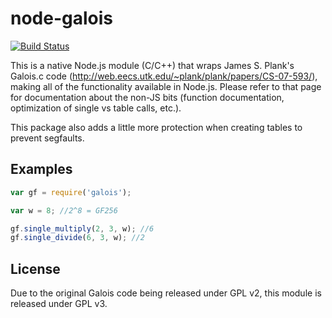 node-galois
===========

[![Build Status](https://travis-ci.org/sbisbee/node-galois.png?branch=master)](https://travis-ci.org/sbisbee/node-galois)

This is a native Node.js module (C/C++) that wraps James S. Plank's Galois.c
code (http://web.eecs.utk.edu/~plank/plank/papers/CS-07-593/), making all of
the functionality available in Node.js. Please refer to that page for
documentation about the non-JS bits (function documentation, optimization of
single vs table calls, etc.).

This package also adds a little more protection when creating tables to prevent
segfaults.

Examples
--------

```javascript
var gf = require('galois');

var w = 8; //2^8 = GF256

gf.single_multiply(2, 3, w); //6
gf.single_divide(6, 3, w); //2
```

License
-------

Due to the original Galois code being released under GPL v2, this module is
released under GPL v3.
